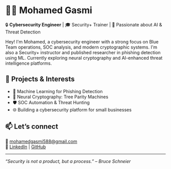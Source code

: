 # 👨‍💻 Mohamed Gasmi

🔒 **Cybersecurity Engineer** | 🎓 Security+ Trainer | 🧠 Passionate about AI & Threat Detection

Hey! I'm Mohamed, a cybersecurity engineer with a strong focus on Blue Team operations, SOC analysis, and modern cryptographic systems. I'm also a Security+ instructor and published researcher in phishing detection using ML. Currently exploring neural cryptography and AI-enhanced threat intelligence platforms.

## 🚀 Projects & Interests
- 🧠 Machine Learning for Phishing Detection
- 🔐 Neural Cryptography: Tree Parity Machines
- 🛡️ SOC Automation & Threat Hunting
- 🌐 Building a cybersecurity platform for small businesses

## 📫 Let’s connect
📧 mohamedgasmi588@gmail.com  
🔗 [LinkedIn](https://www.linkedin.com/in/mohamedgasmi/) | [GitHub](https://github.com/MohamedGasmi)

---

_“Security is not a product, but a process.” – Bruce Schneier_

